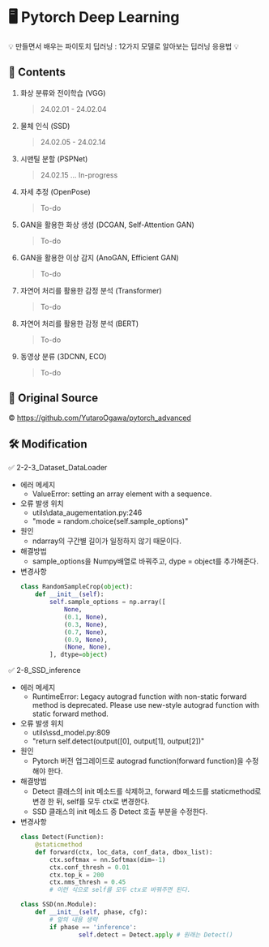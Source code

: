 # 🖥️ Pytorch Deep Learning
<aside>
💡 만들면서 배우는 파이토치 딥러닝 : 12가지 모델로 알아보는 딥러닝 응용법 💡

</aside>

## 📝 Contents

1. 화상 분류와 전이학습 (VGG)
    
    > 24.02.01 - 24.02.04
    > 
2. 물체 인식 (SSD) 
    
    > 24.02.05 - 24.02.14
    > 
3. 시맨틸 분할 (PSPNet) 
    
    > 24.02.15 ... In-progress
    > 
4. 자세 추정 (OpenPose)
    
    > To-do
    > 
5. GAN을 활용한 화상 생성 (DCGAN, Self-Attention GAN)
    
    > To-do
    > 
6. GAN을 활용한 이상 감지 (AnoGAN, Efficient GAN)
    
    > To-do
    > 
7. 자연어 처리를 활용한 감정 분석 (Transformer)
    
    > To-do
    > 
8. 자연어 처리를 활용한 감정 분석 (BERT)
    
    > To-do
    > 
9. 동영상 분류 (3DCNN, ECO)
    
    > To-do
    >
## 🌈 Original Source
©️ https://github.com/YutaroOgawa/pytorch_advanced

## 🛠️ Modification
✅ 2-2-3_Dataset_DataLoader
  * 에러 메세지
    * ValueError: setting an array element with a sequence.  
  * 오류 발생 위치
    * utils\data_augementation.py:246
    * "mode = random.choice(self.sample_options)"
  * 원인
    * ndarray의 구간별 길이가 일정하지 않기 때문이다.
  * 해결방법
    * sample_options을 Numpy배열로 바꿔주고, dype = object를 추가해준다.
  * 변경사항
    ```python
    class RandomSampleCrop(object):
    	def __init__(self):
    		self.sample_options = np.array([
    			None,
    			(0.1, None),
    			(0.3, None),
    			(0.7, None),
    			(0.9, None),
    			(None, None),
    		], dtype=object)
    ```
  
✅ 2-8_SSD_inference
  * 에러 메세지
    * RuntimeError: Legacy autograd function with non-static forward method is deprecated. Please use new-style autograd function with static forward method.
  * 오류 발생 위치
    * utils\ssd_model.py:809
    * "return self.detect(output([0], output[1], output[2])"
  * 원인
    * Pytorch 버전 업그레이드로 autograd function(forward function)을 수정해야 한다.
  * 해결방법
    * Detect 클래스의 init 메소드를 삭제하고, forward 메소드를 staticmethod로 변경 한 뒤, self를 모두 ctx로 변경한다.
    * SSD 클래스의 init 메소드 중 Detect 호출 부분을 수정한다.
  * 변경사항    
    ```python
    class Detect(Function):
    	@staticmethod
    	def forward(ctx, loc_data, conf_data, dbox_list):
    		ctx.softmax = nn.Softmax(dim=-1)
    		ctx.conf_thresh = 0.01
    		ctx.top_k = 200
    		ctx.nms_thresh = 0.45
    		# 이런 식으로 self를 모두 ctx로 바꿔주면 된다.
    ```
    ```python
    class SSD(nn.Module):
    	def __init__(self, phase, cfg):
    		# 앞의 내용 생략
    		if phase == 'inference':
    		    	self.detect = Detect.apply # 원래는 Detect()
    ```
